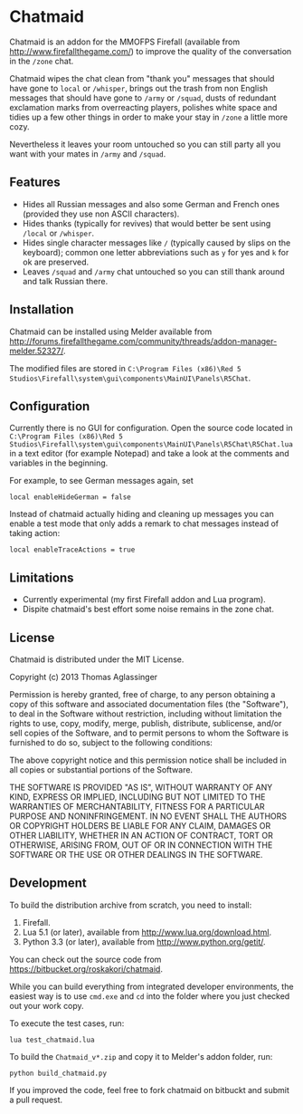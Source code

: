 Chatmaid
========

Chatmaid is an addon for the MMOFPS Firefall (available from
<http://www.firefallthegame.com/>) to improve the quality of the conversation
in the `/zone` chat.

Chatmaid wipes the chat clean from "thank you" messages that should have gone
to `local` or `/whisper`, brings out the trash from non English messages that
should have gone to `/army` or `/squad`, dusts of redundant exclamation marks
from overreacting players, polishes white space and tidies up a few other
things in order to make your stay in `/zone` a little more cozy.

Nevertheless it leaves your room untouched so you can still party all you want
with your mates in `/army` and `/squad`.


Features
--------

* Hides all Russian messages and also some German and French ones (provided
  they use non ASCII characters).
* Hides thanks (typically for revives) that would better be sent using
  `/local` or `/whisper`.
* Hides single character messages like `/` (typically caused by slips on the
  keyboard); common one letter abbreviations such as `y` for yes and `k` for
  ok are preserved.
* Leaves `/squad` and `/army` chat untouched so you can still thank around and
  talk Russian there.


Installation
------------

Chatmaid can be installed using Melder available from
<http://forums.firefallthegame.com/community/threads/addon-manager-melder.52327/>.

The modified files are stored in 
`C:\Program Files (x86)\Red 5 Studios\Firefall\system\gui\components\MainUI\Panels\R5Chat`.


Configuration
-------------

Currently there is no GUI for configuration. Open the source code located in
`C:\Program Files (x86)\Red 5 Studios\Firefall\system\gui\components\MainUI\Panels\R5Chat\R5Chat.lua`
in a text editor (for example Notepad) and take a look at the comments and
variables in the beginning.

For example, to see German messages again, set
```
local enableHideGerman = false
```

Instead of chatmaid actually hiding and cleaning up messages you can enable a
test mode that only adds a remark to chat messages instead of taking action:
```
local enableTraceActions = true
```


Limitations
-----------

* Currently experimental (my first Firefall addon and Lua program).
* Dispite chatmaid's best effort some noise remains in the zone chat.


License
-------

Chatmaid is distributed under the MIT License.

Copyright (c) 2013 Thomas Aglassinger

Permission is hereby granted, free of charge, to any person obtaining a copy
of this software and associated documentation files (the "Software"), to deal
in the Software without restriction, including without limitation the rights
to use, copy, modify, merge, publish, distribute, sublicense, and/or sell
copies of the Software, and to permit persons to whom the Software is
furnished to do so, subject to the following conditions:

The above copyright notice and this permission notice shall be included in
all copies or substantial portions of the Software.

THE SOFTWARE IS PROVIDED "AS IS", WITHOUT WARRANTY OF ANY KIND, EXPRESS OR
IMPLIED, INCLUDING BUT NOT LIMITED TO THE WARRANTIES OF MERCHANTABILITY,
FITNESS FOR A PARTICULAR PURPOSE AND NONINFRINGEMENT. IN NO EVENT SHALL THE
AUTHORS OR COPYRIGHT HOLDERS BE LIABLE FOR ANY CLAIM, DAMAGES OR OTHER
LIABILITY, WHETHER IN AN ACTION OF CONTRACT, TORT OR OTHERWISE, ARISING FROM,
OUT OF OR IN CONNECTION WITH THE SOFTWARE OR THE USE OR OTHER DEALINGS IN
THE SOFTWARE.


Development
-----------

To build the distribution archive from scratch, you need to install:

1. Firefall.
2. Lua 5.1 (or later), available from <http://www.lua.org/download.html>.
3. Python 3.3 (or later), available from <http://www.python.org/getit/>.

You can check out the source code from
<https://bitbucket.org/roskakori/chatmaid>.

While you can build everything from integrated developer environments, the
easiest way is to use `cmd.exe` and `cd` into the folder where you just
checked out your work copy.

To execute the test cases, run:
```
lua test_chatmaid.lua
```

To build the `Chatmaid_v*.zip` and copy it to Melder's addon folder, run:
```
python build_chatmaid.py
```

If you improved the code, feel free to fork chatmaid on bitbuckt and submit a
pull request.